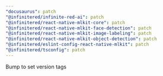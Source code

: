 ```yaml
---
"docusaurus": patch
"@infinitered/infinite-red-ai": patch
"@infinitered/react-native-mlkit-core": patch
"@infinitered/react-native-mlkit-face-detection": patch
"@infinitered/react-native-mlkit-image-labeling": patch
"@infinitered/react-native-mlkit-object-detection": patch
"@infinitered/eslint-config-react-native-mlkit": patch
"@infinitered/tsconfig": patch
---
```


Bump to set version tags
